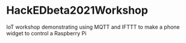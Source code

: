 # HackEDbeta2021Workshop
IoT workshop demonstrating using MQTT and IFTTT to make a phone widget to control a Raspberry Pi
